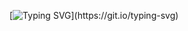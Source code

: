 [![Typing SVG](https://readme-typing-svg.herokuapp.com?size=18&duration=4995&color=35FEFF&width=470&height=55&lines=Hi+%F0%9F%91%8B+my+name+is+Rodrigo!;I'm+looking+to+take+my+code+to+the+next+level.)](https://git.io/typing-svg)
